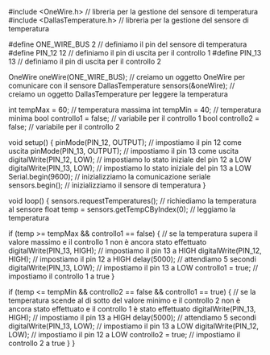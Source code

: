 #include <OneWire.h> // libreria per la gestione del sensore di temperatura
#include <DallasTemperature.h> // libreria per la gestione del sensore di temperatura

#define ONE_WIRE_BUS 2 // definiamo il pin del sensore di temperatura
#define PIN_12 12 // definiamo il pin di uscita per il controllo 1
#define PIN_13 13 // definiamo il pin di uscita per il controllo 2

OneWire oneWire(ONE_WIRE_BUS); // creiamo un oggetto OneWire per comunicare con il sensore
DallasTemperature sensors(&oneWire); // creiamo un oggetto DallasTemperature per leggere la temperatura

int tempMax = 60; // temperatura massima
int tempMin = 40; // temperatura minima
bool controllo1 = false; // variabile per il controllo 1
bool controllo2 = false; // variabile per il controllo 2

void setup() {
  pinMode(PIN_12, OUTPUT); // impostiamo il pin 12 come uscita
  pinMode(PIN_13, OUTPUT); // impostiamo il pin 13 come uscita
  digitalWrite(PIN_12, LOW); // impostiamo lo stato iniziale del pin 12 a LOW
  digitalWrite(PIN_13, LOW); // impostiamo lo stato iniziale del pin 13 a LOW
  Serial.begin(9600); // inizializziamo la comunicazione seriale
  sensors.begin(); // inizializziamo il sensore di temperatura
}

void loop() {
  sensors.requestTemperatures(); // richiediamo la temperatura al sensore
  float temp = sensors.getTempCByIndex(0); // leggiamo la temperatura

  if (temp >= tempMax && controllo1 == false) { // se la temperatura supera il valore massimo e il controllo 1 non è ancora stato effettuato
    digitalWrite(PIN_13, HIGH); // impostiamo il pin 13 a HIGH
    digitalWrite(PIN_12, HIGH); // impostiamo il pin 12 a HIGH
    delay(5000); // attendiamo 5 secondi
    digitalWrite(PIN_13, LOW); // impostiamo il pin 13 a LOW
    controllo1 = true; // impostiamo il controllo 1 a true
  }

  if (temp <= tempMin && controllo2 == false && controllo1 == true) { // se la temperatura scende al di sotto del valore minimo e il controllo 2 non è ancora stato effettuato e il controllo 1 è stato effettuato
    digitalWrite(PIN_13, HIGH); // impostiamo il pin 13 a HIGH
    delay(5000); // attendiamo 5 secondi
    digitalWrite(PIN_13, LOW); // impostiamo il pin 13 a LOW
    digitalWrite(PIN_12, LOW); // impostiamo il pin 12 a LOW
    controllo2 = true; // impostiamo il controllo 2 a true
  }
}
